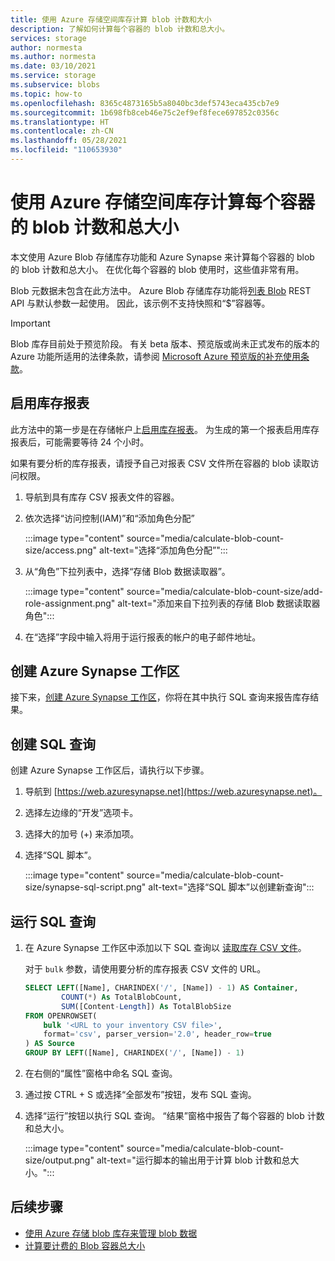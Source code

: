 ```yaml
---
title: 使用 Azure 存储空间库存计算 blob 计数和大小
description: 了解如何计算每个容器的 blob 计数和总大小。
services: storage
author: normesta
ms.author: normesta
ms.date: 03/10/2021
ms.service: storage
ms.subservice: blobs
ms.topic: how-to
ms.openlocfilehash: 8365c4873165b5a8040bc3def5743eca435cb7e9
ms.sourcegitcommit: 1b698fb8ceb46e75c2ef9ef8fece697852c0356c
ms.translationtype: HT
ms.contentlocale: zh-CN
ms.lasthandoff: 05/28/2021
ms.locfileid: "110653930"
---
```

# <a name="calculate-blob-count-and-total-size-per-container-using-azure-storage-inventory"></a>使用 Azure 存储空间库存计算每个容器的 blob 计数和总大小

本文使用 Azure Blob 存储库存功能和 Azure Synapse 来计算每个容器的 blob 的 blob 计数和总大小。 在优化每个容器的 blob 使用时，这些值非常有用。

Blob 元数据未包含在此方法中。 Azure Blob 存储库存功能将[列表 Blob](/rest/api/storageservices/list-blobs) REST API 与默认参数一起使用。 因此，该示例不支持快照和“$”容器等。

> [!IMPORTANT]
> Blob 库存目前处于预览阶段。 有关 beta 版本、预览版或尚未正式发布的版本的 Azure 功能所适用的法律条款，请参阅 [Microsoft Azure 预览版的补充使用条款](https://azure.microsoft.com/support/legal/preview-supplemental-terms/)。

## <a name="enable-inventory-reports"></a>启用库存报表

此方法中的第一步是在存储帐户上[启用库存报表](blob-inventory.md#enable-inventory-reports)。 为生成的第一个报表启用库存报表后，可能需要等待 24 个小时。

如果有要分析的库存报表，请授予自己对报表 CSV 文件所在容器的 blob 读取访问权限。

1. 导航到具有库存 CSV 报表文件的容器。
1. 依次选择“访问控制(IAM)”和“添加角色分配”

    :::image type="content" source="media/calculate-blob-count-size/access.png" alt-text="选择“添加角色分配”":::

1. 从“角色”下拉列表中，选择“存储 Blob 数据读取器”。

    :::image type="content" source="media/calculate-blob-count-size/add-role-assignment.png" alt-text="添加来自下拉列表的存储 Blob 数据读取器角色":::

1. 在“选择”字段中输入将用于运行报表的帐户的电子邮件地址。

## <a name="create-an-azure-synapse-workspace"></a>创建 Azure Synapse 工作区

接下来，[创建 Azure Synapse 工作区](../../synapse-analytics/get-started-create-workspace.md)，你将在其中执行 SQL 查询来报告库存结果。

## <a name="create-the-sql-query"></a>创建 SQL 查询

创建 Azure Synapse 工作区后，请执行以下步骤。

1. 导航到 [https://web.azuresynapse.net](https://web.azuresynapse.net)。
1. 选择左边缘的“开发”选项卡。
1. 选择大的加号 (+) 来添加项。
1. 选择“SQL 脚本”。

    :::image type="content" source="media/calculate-blob-count-size/synapse-sql-script.png" alt-text="选择“SQL 脚本”以创建新查询":::

## <a name="run-the-sql-query"></a>运行 SQL 查询

1. 在 Azure Synapse 工作区中添加以下 SQL 查询以 [读取库存 CSV 文件](../../synapse-analytics/sql/query-single-csv-file.md#read-a-csv-file)。

    对于 `bulk` 参数，请使用要分析的库存报表 CSV 文件的 URL。

    ```sql
    SELECT LEFT([Name], CHARINDEX('/', [Name]) - 1) AS Container, 
            COUNT(*) As TotalBlobCount,
            SUM([Content-Length]) As TotalBlobSize
    FROM OPENROWSET(
        bulk '<URL to your inventory CSV file>',
        format='csv', parser_version='2.0', header_row=true
    ) AS Source
    GROUP BY LEFT([Name], CHARINDEX('/', [Name]) - 1)
    ```

1. 在右侧的“属性”窗格中命名 SQL 查询。

1. 通过按 CTRL + S 或选择“全部发布”按钮，发布 SQL 查询。

1. 选择“运行”按钮以执行 SQL 查询。 “结果”窗格中报告了每个容器的 blob 计数和总大小。

    :::image type="content" source="media/calculate-blob-count-size/output.png" alt-text="运行脚本的输出用于计算 blob 计数和总大小。":::

## <a name="next-steps"></a>后续步骤

- [使用 Azure 存储 blob 库存来管理 blob 数据](blob-inventory.md)
- [计算要计费的 Blob 容器总大小](../scripts/storage-blobs-container-calculate-billing-size-powershell.md)